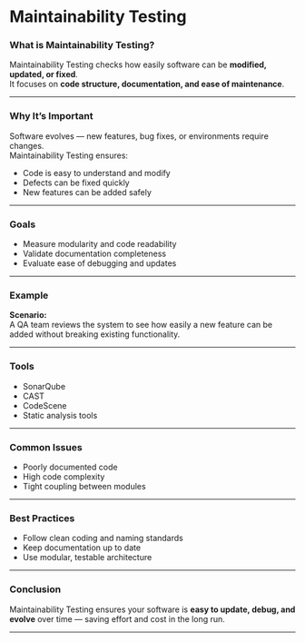 # Maintainability Testing

### What is Maintainability Testing?
Maintainability Testing checks how easily software can be **modified, updated, or fixed**.  
It focuses on **code structure, documentation, and ease of maintenance**.

---

### Why It’s Important
Software evolves — new features, bug fixes, or environments require changes.  
Maintainability Testing ensures:
- Code is easy to understand and modify  
- Defects can be fixed quickly  
- New features can be added safely  

---

### Goals
- Measure modularity and code readability  
- Validate documentation completeness  
- Evaluate ease of debugging and updates  

---

### Example
**Scenario:**  
A QA team reviews the system to see how easily a new feature can be added without breaking existing functionality.

---

### Tools
- SonarQube  
- CAST  
- CodeScene  
- Static analysis tools  

---

### Common Issues
- Poorly documented code  
- High code complexity  
- Tight coupling between modules  

---

### Best Practices
- Follow clean coding and naming standards  
- Keep documentation up to date  
- Use modular, testable architecture  

---

### Conclusion
Maintainability Testing ensures your software is **easy to update, debug, and evolve** over time — saving effort and cost in the long run.

---
